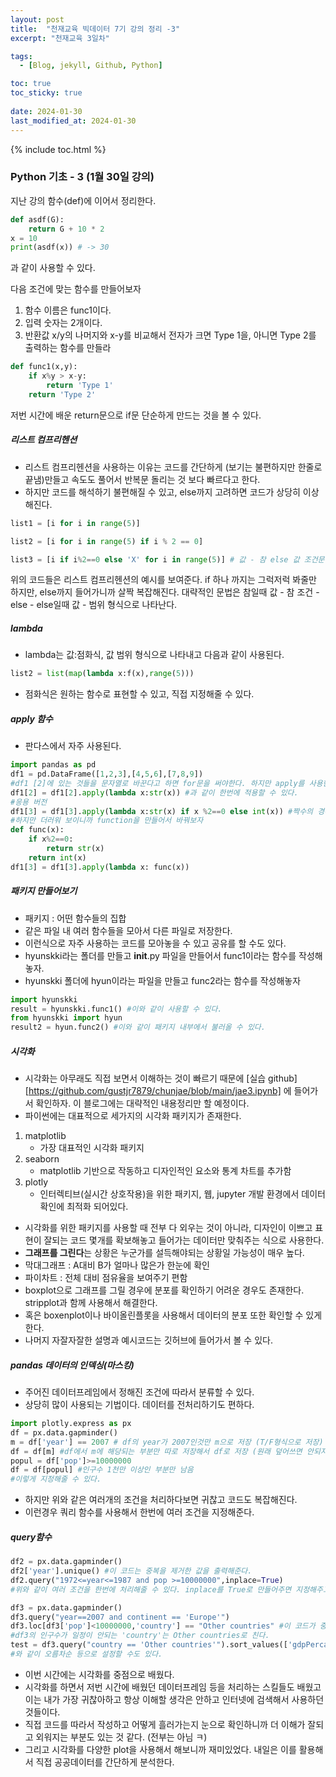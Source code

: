 ```yaml
---
layout: post
title:  "천재교육 빅데이터 7기 강의 정리 -3"
excerpt: "천재교육 3일차"

tags:
  - [Blog, jekyll, Github, Python]

toc: true
toc_sticky: true
 
date: 2024-01-30
last_modified_at: 2024-01-30
---
```


{% include toc.html %}

### Python 기초 - 3 (1월 30일 강의)

지난 강의 함수(def)에 이어서 정리한다.

```python
def asdf(G):
    return G + 10 * 2
x = 10
print(asdf(x)) # -> 30
```
과 같이 사용할 수 있다.

다음 조건에 맞는 함수를 만들어보자
1. 함수 이름은 func1이다.
2. 입력 숫자는 2개이다.
3. 반환값 x/y의 나머지와 x-y를 비교해서 전자가 크면 Type 1을, 아니면 Type 2를 출력하는 함수를 만들라

```python
def func1(x,y):
    if x%y > x-y:
        return 'Type 1'
    return 'Type 2'
```
저번 시간에 배운 return문으로 if문 단순하게 만드는 것을 볼 수 있다.

##### 리스트 컴프리헨션
- 리스트 컴프리헨션을 사용하는 이유는 코드를 간단하게 (보기는 불편하지만 한줄로 끝냄)만들고 속도도 풀어서 반복문 돌리는 것 보다 빠르다고 한다.
- 하지만 코드를 해석하기 불편해질 수 있고, else까지 고려하면 코드가 상당히 이상해진다. 

```python
list1 = [i for i in range(5)]

list2 = [i for i in range(5) if i % 2 == 0]

list3 = [i if i%2==0 else 'X' for i in range(5)] # 값 - 참 else 값 조건문
```
위의 코드들은 리스트 컴프리헨션의 예시를 보여준다. 
if 하나 까지는 그럭저럭 봐줄만 하지만, else까지 들어가니까 살짝 복잡해진다.
대략적인 문법은 참일때 값 - 참 조건 - else - else일때 값 - 범위 형식으로 나타난다.

##### lambda
- lambda는 값:점화식, 값 범위 형식으로 나타내고 다음과 같이 사용된다.
```python
list2 = list(map(lambda x:f(x),range(5)))
```
- 점화식은 원하는 함수로 표현할 수 있고, 직접 지정해줄 수 있다.

##### apply 함수
- 판다스에서 자주 사용된다.

```python
import pandas as pd
df1 = pd.DataFrame([1,2,3],[4,5,6],[7,8,9])
#df1 [2]에 있는 것들을 문자열로 바꾼다고 하면 for문을 써야한다. 하지만 apply를 사용한다면 ?
df1[2] = df1[2].apply(lambda x:str(x)) #과 같이 한번에 적용할 수 있다.
#응용 버전
df1[3] = df1[3].apply(lambda x:str(x) if x %2==0 else int(x)) #짝수의 경우에 str로 홀수면 int로
#하지만 더러워 보이니까 function을 만들어서 바꿔보자
def func(x):
    if x%2==0:
        return str(x)
    return int(x)
df1[3] = df1[3].apply(lambda x: func(x))
```

##### 패키지 만들어보기
- 패키지 : 어떤 함수들의 집합
- 같은 파일 내 여러 함수들을 모아서 다른 파일로 저장한다.
- 이런식으로 자주 사용하는 코드를 모아놓을 수 있고 공유를 할 수도 있다.
- hyunskki라는 폴더를 만들고 __init__.py 파일을 만들어서 func1이라는 함수를 작성해놓자.
- hyunskki 폴더에 hyun이라는 파일을 만들고 func2라는 함수를 작성해놓자

```python
import hyunskki
result = hyunskki.func1() #이와 같이 사용할 수 있다.
from hyunskki import hyun
result2 = hyun.func2() #이와 같이 패키지 내부에서 불러올 수 있다.
```

##### 시각화
- 시각화는 아무래도 직접 보면서 이해하는 것이 빠르기 때문에 [실습 github][https://github.com/gustjr7879/chunjae/blob/main/jae3.ipynb] 에 들어가서 확인하자. 이 블로그에는 대략적인 내용정리만 할 예정이다.
- 파이썬에는 대표적으로 세가지의 시각화 패키지가 존재한다.
1. matplotlib
    - 가장 대표적인 시각화 패키지
2. seaborn
    - matplotlib 기반으로 작동하고 디자인적인 요소와 통계 차트를 추가함
3. plotly
    - 인터렉티브(실시간 상호작용)을 위한 패키지, 웹, jupyter 개발 환경에서 데이터 확인에 최적화 되어있다.
- 시각화를 위한 패키지를 사용할 때 전부 다 외우는 것이 아니라, 디자인이 이쁘고 표현이 잘되는 코드 몇개를 확보해놓고 들어가는 데이터만 맞춰주는 식으로 사용한다.
- **그래프를 그린다**는 상황은 누군가를 설득해야되는 상황일 가능성이 매우 높다.
- 막대그래프 : A대비 B가 얼마나 많은가 한눈에 확인
- 파이차트 : 전체 대비 점유율을 보여주기 편함
- boxplot으로 그래프를 그릴 경우에 분포를 확인하기 어려운 경우도 존재한다. stripplot과 함께 사용해서 해결한다.
- 혹은 boxenplot이나 바이올린플롯을 사용해서 데이터의 분포 또한 확인할 수 있게한다.
- 나머지 자잘자잘한 설명과 예시코드는 깃허브에 들어가서 볼 수 있다.

##### pandas 데이터의 인덱싱(마스킹)
- 주어진 데이터프레임에서 정해진 조건에 따라서 분류할 수 있다.
- 상당히 많이 사용되는 기법이다. 데이터를 전처리하기도 편하다.

```python
import plotly.express as px
df = px.data.gapminder()
m = df['year'] == 2007 # df의 year가 2007인것만 m으로 저장 (T/F형식으로 저장)
df = df[m] #df에서 m에 해당되는 부분만 따로 저장해서 df로 저장 (원래 덮어쓰면 안되지만 빠른 실습을 위해서)
popul = df['pop']>=10000000
df = df[popul] #인구수 1천만 이상인 부분만 남음
#이렇게 지정해줄 수 있다.
```
- 하지만 위와 같은 여러개의 조건을 처리하다보면 귀찮고 코드도 복잡해진다.
- 이런경우 쿼리 함수를 사용해서 한번에 여러 조건을 지정해준다.

##### query함수
```python
df2 = px.data.gapminder()
df2['year'].unique() #이 코드는 중복을 제거한 값을 출력해준다.
df2.query("1972<=year<=1987 and pop >=10000000",inplace=True)
#위와 같이 여러 조건을 한번에 처리해줄 수 있다. inplace를 True로 만들어주면 지정해주고 입력할 필요없이 한번에 제거해준다.

df3 = px.data.gapminder()
df3.query("year==2007 and continent == 'Europe'")
df3.loc[df3['pop']<10000000,'country'] == "Other countries" #이 코드가 중요하다.
#df3의 인구수가 일정이 안되는 'country'는 Other countries로 친다.
test = df3.query("country == 'Other countries'").sort_values(['gdpPercap'],ascending=True)
#와 같이 오름차순 등으로 설정할 수도 있다.
```

- 이번 시간에는 시각화를 중점으로 배웠다.
- 시각화를 하면서 저번 시간에 배웠던 데이터프레임 등을 처리하는 스킬들도 배웠고 이는 내가 가장 귀찮아하고 항상 이해할 생각은 안하고 인터넷에 검색해서 사용하던 것들이다. 
- 직접 코드를 따라서 작성하고 어떻게 흘러가는지 눈으로 확인하니까 더 이해가 잘되고 외워지는 부분도 있는 것 같다. (전부는 아님 ㅋ)
- 그리고 시각화를 다양한 plot을 사용해서 해보니까 재미있었다. 내일은 이를 활용해서 직접 공공데이터를 간단하게 분석한다.